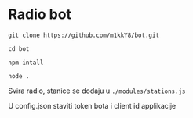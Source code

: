# Radio bot 

```
git clone https://github.com/m1kkY8/bot.git 
```
```
cd bot
```
```
npm intall
```
```
node .
```

Svira radio, stanice se dodaju u `./modules/stations.js`

U config.json staviti token bota i client id applikacije
